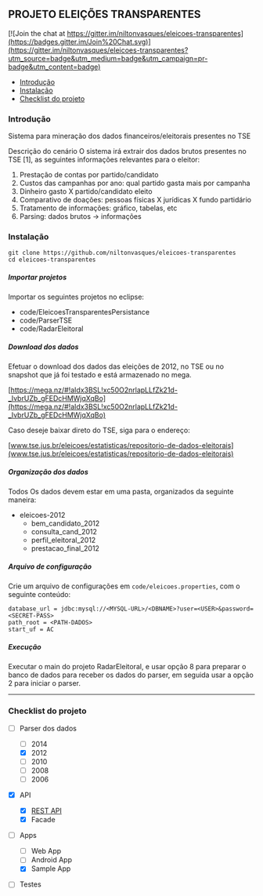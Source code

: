 ## PROJETO ELEIÇÕES TRANSPARENTES

[![Join the chat at https://gitter.im/niltonvasques/eleicoes-transparentes](https://badges.gitter.im/Join%20Chat.svg)](https://gitter.im/niltonvasques/eleicoes-transparentes?utm_source=badge&utm_medium=badge&utm_campaign=pr-badge&utm_content=badge)


- [Introdução](#introdução)
- [Instalação](#instalação)
- [Checklist do projeto](#checklist-do-projeto)

### Introdução
Sistema para mineração dos dados financeiros/eleitorais presentes no TSE

Descrição do cenário
O sistema irá extrair dos dados brutos presentes no TSE [1], as seguintes informações
relevantes para o eleitor:

1. Prestação de contas por partido/candidato
2. Custos das campanhas por ano: qual partido gasta mais por campanha
3. Dinheiro gasto X partido/candidato eleito
4. Comparativo de doações: pessoas físicas X jurídicas X fundo partidário
5. Tratamento de informações: gráfico, tabelas, etc
6. Parsing: dados brutos -> informações


### Instalação

    git clone https://github.com/niltonvasques/eleicoes-transparentes
    cd eleicoes-transparentes
  
##### Importar projetos

Importar os seguintes projetos no eclipse:

  - code/EleicoesTransparentesPersistance
  - code/ParserTSE
  - code/RadarEleitoral

##### Download dos dados

Efetuar o download dos dados das eleições de 2012, no TSE ou no snapshot que já foi testado e está armazenado no mega.

[https://mega.nz/#!aIdx3BSL!xc50O2nrlapLLfZk21d-_IvbrUZb_gFEDcHMWjqXqBo](https://mega.nz/#!aIdx3BSL!xc50O2nrlapLLfZk21d-_IvbrUZb_gFEDcHMWjqXqBo)

Caso deseje baixar direto do TSE, siga para o endereço:

[www.tse.jus.br/eleicoes/estatisticas/repositorio-de-dados-eleitorais](www.tse.jus.br/eleicoes/estatisticas/repositorio-de-dados-eleitorais)

##### Organização dos dados

Todos Os dados devem estar em uma pasta, organizados da seguinte maneira:

  - eleicoes-2012
    - bem_candidato_2012
    - consulta_cand_2012
    - perfil_eleitoral_2012
    - prestacao_final_2012

##### Arquivo de configuração

Crie um arquivo de configurações em `code/eleicoes.properties`, com o seguinte conteúdo:
```properties
database_url = jdbc:mysql://<MYSQL-URL>/<DBNAME>?user=<USER>&password=<SECRET-PASS>
path_root = <PATH-DADOS>
start_uf = AC
```

##### Execução

Executar o main do projeto RadarEleitoral, e usar opção 8 para preparar o banco de dados para receber os dados do parser, em seguida usar a opção 2 para iniciar o parser.

---
### Checklist do projeto
- [ ] Parser dos dados
  - [ ] 2014
  - [x] 2012
  - [ ] 2010
  - [ ] 2008
  - [ ] 2006
- [x] API
  - [x] [REST API](https://github.com/niltonvasques/eleicoes-transparentes-api)
  - [x] Facade
- [ ] Apps
  - [ ] Web App
  - [ ] Android App
  - [x] Sample App
- [ ] Testes
  


